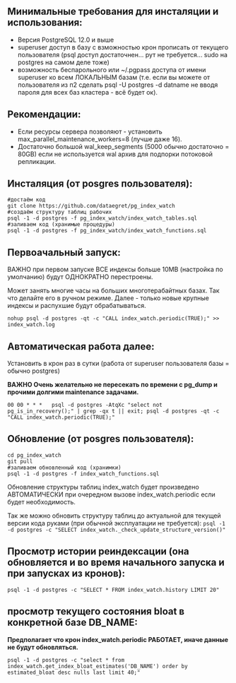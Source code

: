 ## Минимальные требования для инсталяции и использования:
- Версия PostgreSQL 12.0 и выше
- superuser доступ в базу с взможностью крон прописать от текущего пользователя (psql доступ достаточнен... рут не требуется... sudo на postgres на самом деле тоже)
- возможность беспарольного или ~/.pgpass доступа от имени superuser ко всем ЛОКАЛЬНЫМ базам (т.е. если вы можете от пользователя из п2 сделать psql -U postgres -d datname не вводя пароля для всех баз кластера - всё будет ок).



## Рекомендации:
- Если ресурсы сервера позволяют - установить max_parallel_maintenance_workers=8 (лучше даже 16). 
- Достаточно большой wal_keep_segments (5000 обычно достаточно = 80GB) если не используется wal архив для подпорки потоковой репликации.


## Инсталяция (от posgres пользователя):
```
#достаём код
git clone https://github.com/dataegret/pg_index_watch
#создаём структуру таблиц рабочих
psql -1 -d postgres -f pg_index_watch/index_watch_tables.sql
#заливаем код (хранимые процедуры)
psql -1 -d postgres -f pg_index_watch/index_watch_functions.sql
```



## Первоачальный запуск:
ВАЖНО при первом запуске ВСЕ индексы больше 10MB (настройка по умолчанию) будут ОДНОКРАТНО перестроены. 

Может занять многие часы на больших многотерабайтных базах. Так что делайте его в ручном режиме.  Далее - только новые крупные индексы и распухшие будут обрабатываться.

`nohup psql -d postgres -qt -c "CALL index_watch.periodic(TRUE);" >> index_watch.log`



## Автоматическая работа далее:
Установить в крон раз в сутки (работа от superuser пользователя базы = обычно postgres)

__ВАЖНО Очень желательно не пересекать по времени с pg_dump и прочими долгими maintenance задачами.__

`00 00 * * *   psql -d postgres -AtqXc "select not pg_is_in_recovery();" | grep -qx t || exit; psql -d postgres -qt -c "CALL index_watch.periodic(TRUE);"`



## Обновление (от posgres пользователя):
```
cd pg_index_watch
git pull
#заливаем обновленный код (хранимки)
psql -1 -d postgres -f index_watch_functions.sql
```


Обновление структуры таблиц index_watch будет произведено АВТОМАТИЧЕСКИ при очередном вызове index_watch.periodic если будет необходимость.

Так же можно обновить структуру таблиц до актуальной для текущей версии кода руками (при обычной эксплуатации не требуется):
`psql -1 -d postgres -c "SELECT index_watch._check_update_structure_version()"`


## Просмотр истории реиндексации (она обновляется и во время начального запуска и при запусках из кронов):
`psql -1 -d postgres -c "SELECT * FROM index_watch.history LIMIT 20"`


## просмотр текущего состояния bloat в конкретной базе DB_NAME:
__Предполагает что крон index_watch.periodic РАБОТАЕТ, иначе данные не будут обновляться.__

`psql -1 -d postgres -c "select * from index_watch.get_index_bloat_estimates('DB_NAME') order by estimated_bloat desc nulls last limit 40;"`



